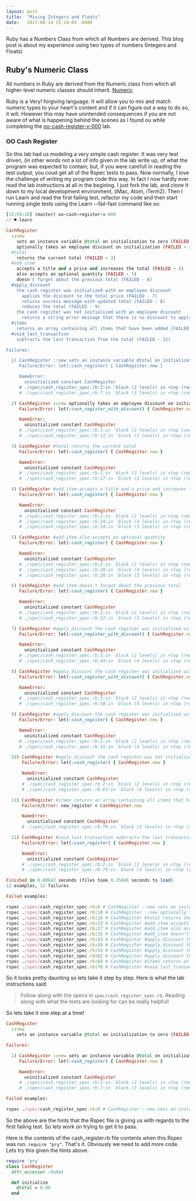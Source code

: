 ```yaml
---
layout: post
title:  "Mixing Integers and Floats"
date:   2017-08-14 15:24:03 -0400
---
```



Ruby has a Numbers Class from which all Numbers are derived. This blog post is about my experience using two types of numbers  (Integers and Floats)

## Ruby's Numeric Class

All numbers in Ruby are derived from the Numeric class from which all higher-level numeric classes should inherit. [Numeric](http://ruby-doc.org/core-2.4.1/Numeric.html)

Ruby is a Very! forgiving language. It will allow you to mix and match numeric types to your heart's content and if it can figure out a way to do so, it will. However this may have unintended consequences if you are not aware of what is happening behind the scenes as I found ou while completing the [oo-cash-register-v-000](https://learn.co/tracks/full-stack-web-dev-with-react/object-oriented-ruby/object-labs/oo-cash-register) lab.

### OO Cash Register

So this lab had us modeling a very simple cash register. It was very test driven, (in other words not a lot of info given in the lab write up, of what the program was expected to contain; but, if you were carefull in reading the test output, you coud get all of the Rspec tests to pass. Now normally, I love the challenge of writing my program code this way. In fact I now hardly ever read the lab instructions at all in the begining. I just fork the lab, and clone it down to my local development environment, (iMac, Atom, iTerm2). Then I run Learn and read the first failing test, refactor my code and then start running single tests using the Learn --fail-fast command like so:

```Ruby
[15:59:20] (master) oo-cash-register-v-000
// ♥ learn

CashRegister
  ::new
    sets an instance variable @total on initialization to zero (FAILED - 1)
    optionally takes an employee discount on initialization (FAILED - 2)
  #total
    returns the current total (FAILED - 3)
  #add_item
    accepts a title and a price and increases the total (FAILED - 4)
    also accepts an optional quantity (FAILED - 5)
    doesn't forget about the previous total (FAILED - 6)
  #apply_discount
    the cash register was initialized with an employee discount
      applies the discount to the total price (FAILED - 7)
      returns success message with updated total (FAILED - 8)
      reduces the total (FAILED - 9)
    the cash register was not initialized with an employee discount
      returns a string error message that there is no discount to apply (FAILED - 10)
  #items
    returns an array containing all items that have been added (FAILED - 11)
  #void_last_transaction
    subtracts the last transaction from the total (FAILED - 12)

Failures:

  1) CashRegister ::new sets an instance variable @total on initialization to zero
     Failure/Error: let(:cash_register) { CashRegister.new }

     NameError:
       uninitialized constant CashRegister
     # ./spec/cash_register_spec.rb:2:in `block (2 levels) in <top (required)>'
     # ./spec/cash_register_spec.rb:7:in `block (3 levels) in <top (required)>'

  2) CashRegister ::new optionally takes an employee discount on initialization
     Failure/Error: let(:cash_register_with_discount) { CashRegister.new(20) }

     NameError:
       uninitialized constant CashRegister
     # ./spec/cash_register_spec.rb:3:in `block (2 levels) in <top (required)>'
     # ./spec/cash_register_spec.rb:11:in `block (3 levels) in <top (required)>'

  3) CashRegister #total returns the current total
     Failure/Error: let(:cash_register) { CashRegister.new }

     NameError:
       uninitialized constant CashRegister
     # ./spec/cash_register_spec.rb:2:in `block (2 levels) in <top (required)>'
     # ./spec/cash_register_spec.rb:17:in `block (3 levels) in <top (required)>'

  4) CashRegister #add_item accepts a title and a price and increases the total
     Failure/Error: let(:cash_register) { CashRegister.new }

     NameError:
       uninitialized constant CashRegister
     # ./spec/cash_register_spec.rb:2:in `block (2 levels) in <top (required)>'
     # ./spec/cash_register_spec.rb:24:in `block (4 levels) in <top (required)>'
     # ./spec/cash_register_spec.rb:24:in `block (3 levels) in <top (required)>'

  5) CashRegister #add_item also accepts an optional quantity
     Failure/Error: let(:cash_register) { CashRegister.new }

     NameError:
       uninitialized constant CashRegister
     # ./spec/cash_register_spec.rb:2:in `block (2 levels) in <top (required)>'
     # ./spec/cash_register_spec.rb:28:in `block (4 levels) in <top (required)>'
     # ./spec/cash_register_spec.rb:28:in `block (3 levels) in <top (required)>'

  6) CashRegister #add_item doesn't forget about the previous total
     Failure/Error: let(:cash_register) { CashRegister.new }

     NameError:
       uninitialized constant CashRegister
     # ./spec/cash_register_spec.rb:2:in `block (2 levels) in <top (required)>'
     # ./spec/cash_register_spec.rb:32:in `block (3 levels) in <top (required)>'

  7) CashRegister #apply_discount the cash register was initialized with an employee discount applies the discount to the total price
     Failure/Error: let(:cash_register_with_discount) { CashRegister.new(20) }

     NameError:
       uninitialized constant CashRegister
     # ./spec/cash_register_spec.rb:3:in `block (2 levels) in <top (required)>'
     # ./spec/cash_register_spec.rb:44:in `block (4 levels) in <top (required)>'

  8) CashRegister #apply_discount the cash register was initialized with an employee discount returns success message with updated total
     Failure/Error: let(:cash_register_with_discount) { CashRegister.new(20) }

     NameError:
       uninitialized constant CashRegister
     # ./spec/cash_register_spec.rb:3:in `block (2 levels) in <top (required)>'
     # ./spec/cash_register_spec.rb:50:in `block (4 levels) in <top (required)>'

  9) CashRegister #apply_discount the cash register was initialized with an employee discount reduces the total
     Failure/Error: let(:cash_register) { CashRegister.new }

     NameError:
       uninitialized constant CashRegister
     # ./spec/cash_register_spec.rb:2:in `block (2 levels) in <top (required)>'
     # ./spec/cash_register_spec.rb:55:in `block (4 levels) in <top (required)>'

  10) CashRegister #apply_discount the cash register was not initialized with an employee discount returns a string error message that there is no discount to apply
      Failure/Error: let(:cash_register) { CashRegister.new }

      NameError:
        uninitialized constant CashRegister
      # ./spec/cash_register_spec.rb:2:in `block (2 levels) in <top (required)>'
      # ./spec/cash_register_spec.rb:63:in `block (4 levels) in <top (required)>'

  11) CashRegister #items returns an array containing all items that have been added
      Failure/Error: new_register = CashRegister.new

      NameError:
        uninitialized constant CashRegister
      # ./spec/cash_register_spec.rb:70:in `block (3 levels) in <top (required)>'

  12) CashRegister #void_last_transaction subtracts the last transaction from the total
      Failure/Error: let(:cash_register) { CashRegister.new }

      NameError:
        uninitialized constant CashRegister
      # ./spec/cash_register_spec.rb:2:in `block (2 levels) in <top (required)>'
      # ./spec/cash_register_spec.rb:79:in `block (3 levels) in <top (required)>'

Finished in 0.00642 seconds (files took 0.35046 seconds to load)
12 examples, 12 failures

Failed examples:

rspec ./spec/cash_register_spec.rb:6 # CashRegister ::new sets an instance variable @total on initialization to zero
rspec ./spec/cash_register_spec.rb:10 # CashRegister ::new optionally takes an employee discount on initialization
rspec ./spec/cash_register_spec.rb:16 # CashRegister #total returns the current total
rspec ./spec/cash_register_spec.rb:23 # CashRegister #add_item accepts a title and a price and increases the total
rspec ./spec/cash_register_spec.rb:27 # CashRegister #add_item also accepts an optional quantity
rspec ./spec/cash_register_spec.rb:31 # CashRegister #add_item doesn't forget about the previous total
rspec ./spec/cash_register_spec.rb:43 # CashRegister #apply_discount the cash register was initialized with an employee discount applies the discount to the total price
rspec ./spec/cash_register_spec.rb:49 # CashRegister #apply_discount the cash register was initialized with an employee discount returns success message with updated total
rspec ./spec/cash_register_spec.rb:54 # CashRegister #apply_discount the cash register was initialized with an employee discount reduces the total
rspec ./spec/cash_register_spec.rb:62 # CashRegister #apply_discount the cash register was not initialized with an employee discount returns a string error message that there is no discount to apply
rspec ./spec/cash_register_spec.rb:69 # CashRegister #items returns an array containing all items that have been added
rspec ./spec/cash_register_spec.rb:78 # CashRegister #void_last_transaction subtracts the last transaction from the total
```

So it looks pretty daunting so lets take it step by step. Here is what the lab instructions said:

>Follow along with the specs in `spec/cash_register_spec.rb`. Reading along with what the tests are looking for can be really helpful!

So lets take it one step at a time!

```Ruby
CashRegister
  ::new
    sets an instance variable @total on initialization to zero (FAILED - 1)

Failures:

  1) CashRegister ::new sets an instance variable @total on initialization to zero
     Failure/Error: let(:cash_register) { CashRegister.new }

     NameError:
       uninitialized constant CashRegister
     # ./spec/cash_register_spec.rb:2:in `block (2 levels) in <top (required)>'
     # ./spec/cash_register_spec.rb:7:in `block (3 levels) in <top (required)>'

Failed examples:

rspec ./spec/cash_register_spec.rb:6 # CashRegister ::new sets an instance variable @total on initialization to zero
```

So the above are the hints that the Rspec file is giving us with regards to the first failing test. So lets work on trying to get it to pass.

Here is the contents of the cash_register.rb file contents when this Rspec was run.
`require "pry"`. That's it. Obviously we need to add more code. Lets try this given the hints above.

```Ruby
require 'pry'
class CashRegister
  attr_accessor :total

  def initialize
    @total = 0.00
  end
```

